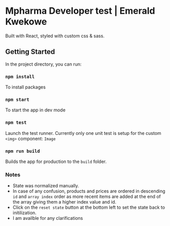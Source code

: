 # Mpharma Developer test | Emerald Kwekowe

Built with React, styled with custom css & sass.

## Getting Started

In the project directory, you can run:

### `npm install`

To install packages

### `npm start`

To start the app in dev mode

### `npm test`

Launch the test runner. Currently only one unit test is setup for the custom `<img>` component: `Image`

### `npm run build`

Builds the app for production to the `build` folder.


### Notes
- State was normalized manually.
- In case of any confusion, products and prices are ordered in descending `id` and `array index`  order as more recent items are added at the end of the array giving them a higher index value and id.
- Click on the `reset state` button at the bottom left to set the state back to initilization. 
- I am availble for any clarifications

